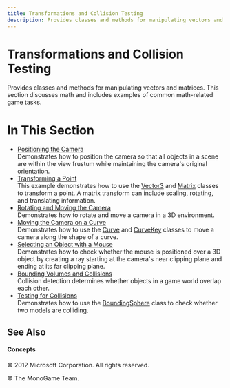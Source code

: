 ```yaml
---
title: Transformations and Collision Testing
description: Provides classes and methods for manipulating vectors and matrices. This section discusses math and includes examples of common math-related game tasks.
---
```


# Transformations and Collision Testing

Provides classes and methods for manipulating vectors and matrices. This section discusses math and includes examples of common math-related game tasks.

# In This Section

  - [Positioning the Camera](HowTo_Position_the_Camera.md)  
    Demonstrates how to position the camera so that all objects in a scene are within the view frustum while maintaining the camera's original orientation.
  - [Transforming a Point](HowTo_TransformPoint.md)  
    This example demonstrates how to use the [Vector3](bb199670.md) and [Matrix](bb197911.md) classes to transform a point. A matrix transform can include scaling, rotating, and translating information.
  - [Rotating and Moving the Camera](HowTo_RotateMoveCamera.md)  
    Demonstrates how to rotate and move a camera in a 3D environment.
  - [Moving the Camera on a Curve](HowTo_ScriptedCamera.md)  
    Demonstrates how to use the [Curve](bb196070.md) and [CurveKey](bb196065.md) classes to move a camera along the shape of a curve.
  - [Selecting an Object with a Mouse](HowTo_Select_and_Object_with_a_Mouse.md)  
    Demonstrates how to check whether the mouse is positioned over a 3D object by creating a ray starting at the camera's near clipping plane and ending at its far clipping plane.
  - [Bounding Volumes and Collisions](HowTo_Bounding_Volumes_and_Collisions.md)  
    Collision detection determines whether objects in a game world overlap each other.
  - [Testing for Collisions](HowTo_Test_for_Collisions.md)  
    Demonstrates how to use the [BoundingSphere](xref:Microsoft.Xna.Framework.BoundingSphere) class to check whether two models are colliding.

## See Also

#### Concepts

© 2012 Microsoft Corporation. All rights reserved.  

© The MonoGame Team.
